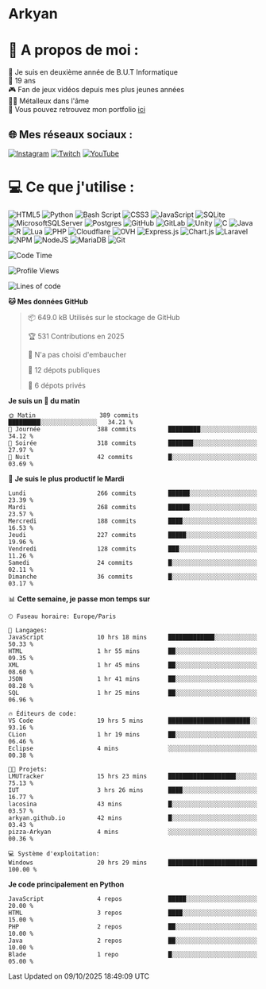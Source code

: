 # Arkyan
 # 💫 A propos de moi :
📖 Je suis en deuxième année de B.U.T Informatique  
🎂 19 ans  
🎮 Fan de jeux vidéos depuis mes plus jeunes années  
🤘🏻 Métalleux dans l'âme  
📕 Vous pouvez retrouvez mon portfolio [ici](https://arkyanportfolio.netlify.app/)

## 🌐 Mes réseaux sociaux :
[![Instagram](https://img.shields.io/badge/Instagram-%23E4405F.svg?logo=Instagram&logoColor=white)](https://instagram.com/arkyan25) [![Twitch](https://img.shields.io/badge/Twitch-%239146FF.svg?logo=Twitch&logoColor=white)](https://twitch.tv/arkyan_) [![YouTube](https://img.shields.io/badge/YouTube-%23FF0000.svg?logo=YouTube&logoColor=white)](https://youtube.com/@arkyan_) 

# 💻 Ce que j'utilise :
![HTML5](https://img.shields.io/badge/html5-%23E34F26.svg?style=for-the-badge&logo=html5&logoColor=white) ![Python](https://img.shields.io/badge/python-3670A0?style=for-the-badge&logo=python&logoColor=ffdd54) ![Bash Script](https://img.shields.io/badge/bash_script-%23121011.svg?style=for-the-badge&logo=gnu-bash&logoColor=white) ![CSS3](https://img.shields.io/badge/css3-%231572B6.svg?style=for-the-badge&logo=css3&logoColor=white) ![JavaScript](https://img.shields.io/badge/javascript-%23323330.svg?style=for-the-badge&logo=javascript&logoColor=%23F7DF1E) ![SQLite](https://img.shields.io/badge/sqlite-%2307405e.svg?style=for-the-badge&logo=sqlite&logoColor=white) ![MicrosoftSQLServer](https://img.shields.io/badge/Microsoft%20SQL%20Server-CC2927?style=for-the-badge&logo=microsoft%20sql%20server&logoColor=white) ![Postgres](https://img.shields.io/badge/postgres-%23316192.svg?style=for-the-badge&logo=postgresql&logoColor=white) ![GitHub](https://img.shields.io/badge/github-%23121011.svg?style=for-the-badge&logo=github&logoColor=white) ![GitLab](https://img.shields.io/badge/gitlab-%23181717.svg?style=for-the-badge&logo=gitlab&logoColor=white) ![Unity](https://img.shields.io/badge/unity-%23000000.svg?style=for-the-badge&logo=unity&logoColor=white)  ![C](https://img.shields.io/badge/c-%2300599C.svg?style=for-the-badge&logo=c&logoColor=white) ![Java](https://img.shields.io/badge/java-%23ED8B00.svg?style=for-the-badge&logo=openjdk&logoColor=white) ![R](https://img.shields.io/badge/r-%23276DC3.svg?style=for-the-badge&logo=r&logoColor=white)
![Lua](https://img.shields.io/badge/lua-%232C2D72.svg?style=for-the-badge&logo=lua&logoColor=white) ![PHP](https://img.shields.io/badge/php-%23777BB4.svg?style=for-the-badge&logo=php&logoColor=white) ![Cloudflare](https://img.shields.io/badge/Cloudflare-F38020?style=for-the-badge&logo=Cloudflare&logoColor=white) ![OVH](https://img.shields.io/badge/ovh-%23123F6D.svg?style=for-the-badge&logo=ovh&logoColor=#123F6D) ![Express.js](https://img.shields.io/badge/express.js-%23404d59.svg?style=for-the-badge&logo=express&logoColor=%2361DAFB) ![Chart.js](https://img.shields.io/badge/chart.js-F5788D.svg?style=for-the-badge&logo=chart.js&logoColor=white) ![Laravel](https://img.shields.io/badge/laravel-%23FF2D20.svg?style=for-the-badge&logo=laravel&logoColor=white) ![NPM](https://img.shields.io/badge/NPM-%23CB3837.svg?style=for-the-badge&logo=npm&logoColor=white) ![NodeJS](https://img.shields.io/badge/node.js-6DA55F?style=for-the-badge&logo=node.js&logoColor=white) ![MariaDB](https://img.shields.io/badge/MariaDB-003545?style=for-the-badge&logo=mariadb&logoColor=white) ![Git](https://img.shields.io/badge/git-%23F05033.svg?style=for-the-badge&logo=git&logoColor=white)

<!--START_SECTION:waka-->
![Code Time](http://img.shields.io/badge/Code%20Time-434%20hrs%2014%20mins-blue)

![Profile Views](http://img.shields.io/badge/Vues%20du%20profil-0-blue)

![Lines of code](https://img.shields.io/badge/Depuis%20Hello%20World%2C%20j%27ai%20%C3%A9crit-4.1%20million%20Lignes%20de%20code-blue)

**🐱 Mes données GitHub** 

> 📦 649.0 kB Utilisés sur le stockage de GitHub 
 > 
> 🏆 531 Contributions en 2025
 > 
> 🚫 N'a pas choisi d'embaucher
 > 
> 📜 12 dépots publiques 
 > 
> 🔑 6 dépots privés 
 > 
**Je suis un 🐤 du matin** 

```text
🌞 Matin                  389 commits         █████████░░░░░░░░░░░░░░░░   34.21 % 
🌆 Journée                388 commits         █████████░░░░░░░░░░░░░░░░   34.12 % 
🌃 Soirée                 318 commits         ███████░░░░░░░░░░░░░░░░░░   27.97 % 
🌙 Nuit                   42 commits          █░░░░░░░░░░░░░░░░░░░░░░░░   03.69 % 
```
📅 **Je suis le plus productif le Mardi** 

```text
Lundi                    266 commits         ██████░░░░░░░░░░░░░░░░░░░   23.39 % 
Mardi                    268 commits         ██████░░░░░░░░░░░░░░░░░░░   23.57 % 
Mercredi                 188 commits         ████░░░░░░░░░░░░░░░░░░░░░   16.53 % 
Jeudi                    227 commits         █████░░░░░░░░░░░░░░░░░░░░   19.96 % 
Vendredi                 128 commits         ███░░░░░░░░░░░░░░░░░░░░░░   11.26 % 
Samedi                   24 commits          █░░░░░░░░░░░░░░░░░░░░░░░░   02.11 % 
Dimanche                 36 commits          █░░░░░░░░░░░░░░░░░░░░░░░░   03.17 % 
```


📊 **Cette semaine, je passe mon temps sur** 

```text
🕑︎ Fuseau horaire: Europe/Paris

💬 Langages: 
JavaScript               10 hrs 18 mins      █████████████░░░░░░░░░░░░   50.33 % 
HTML                     1 hr 55 mins        ██░░░░░░░░░░░░░░░░░░░░░░░   09.35 % 
XML                      1 hr 45 mins        ██░░░░░░░░░░░░░░░░░░░░░░░   08.60 % 
JSON                     1 hr 41 mins        ██░░░░░░░░░░░░░░░░░░░░░░░   08.28 % 
SQL                      1 hr 25 mins        ██░░░░░░░░░░░░░░░░░░░░░░░   06.96 % 

🔥 Éditeurs de code: 
VS Code                  19 hrs 5 mins       ███████████████████████░░   93.16 % 
CLion                    1 hr 19 mins        ██░░░░░░░░░░░░░░░░░░░░░░░   06.46 % 
Eclipse                  4 mins              ░░░░░░░░░░░░░░░░░░░░░░░░░   00.38 % 

🐱‍💻 Projets: 
LMUTracker               15 hrs 23 mins      ███████████████████░░░░░░   75.13 % 
IUT                      3 hrs 26 mins       ████░░░░░░░░░░░░░░░░░░░░░   16.77 % 
lacosina                 43 mins             █░░░░░░░░░░░░░░░░░░░░░░░░   03.57 % 
arkyan.github.io         42 mins             █░░░░░░░░░░░░░░░░░░░░░░░░   03.43 % 
pizza-Arkyan             4 mins              ░░░░░░░░░░░░░░░░░░░░░░░░░   00.36 % 

💻 Système d'exploitation: 
Windows                  20 hrs 29 mins      █████████████████████████   100.00 % 
```

**Je code principalement en Python** 

```text
JavaScript               4 repos             █████░░░░░░░░░░░░░░░░░░░░   20.00 % 
HTML                     3 repos             ████░░░░░░░░░░░░░░░░░░░░░   15.00 % 
PHP                      2 repos             ██░░░░░░░░░░░░░░░░░░░░░░░   10.00 % 
Java                     2 repos             ██░░░░░░░░░░░░░░░░░░░░░░░   10.00 % 
Blade                    1 repo              █░░░░░░░░░░░░░░░░░░░░░░░░   05.00 % 
```




 Last Updated on 09/10/2025 18:49:09 UTC
<!--END_SECTION:waka-->

<!--START_SECTION:SHOW_PROJECTS-->
<!--END_SECTION:SHOW_PROJECTS-->

<!--START_SECTION:SHOW_LINES_OF_CODE-->
<!--END_SECTION:SHOW_LINES_OF_CODE-->

<!--START_SECTION:SHOW_TOTAL_CODE_TIME-->
<!--END_SECTION:SHOW_TOTAL_CODE_TIME-->

<!--START_SECTION:SHOW_PROFILE_VIEWS-->
<!--END_SECTION:SHOW_PROFILE_VIEWS-->

<!--START_SECTION:SHOW_COMMIT-->
<!--END_SECTION:SHOW_COMMIT-->

<!--START_SECTION:SHOW_DAYS_OF_WEEK-->
<!--END_SECTION:SHOW_DAYS_OF_WEEK-->

<!--START_SECTION:SHOW_LANGUAGE-->
<!--END_SECTION:SHOW_LANGUAGE-->

<!--START_SECTION:SHOW_TIMEZONE-->
<!--END_SECTION:SHOW_TIMEZONE-->

<!--START_SECTION:SHOW_LANGUAGE_PER_REPO-->
<!--END_SECTION:SHOW_LANGUAGE_PER_REPO-->

<!--START_SECTION:SHOW_SHORT_INFO-->
<!--END_SECTION:SHOW_SHORT_INFO-->

